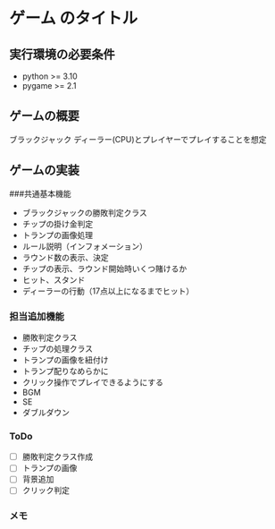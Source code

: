 # ゲーム のタイトル
## 実行環境の必要条件
* python >= 3.10
* pygame >= 2.1

## ゲームの概要
ブラックジャック
ディーラー(CPU)とプレイヤーでプレイすることを想定

## ゲームの実装
###共通基本機能
* ブラックジャックの勝敗判定クラス
* チップの掛け金判定
* トランプの画像処理
* ルール説明（インフォメーション）
* ラウンド数の表示、決定
* チップの表示、ラウンド開始時いくつ賭けるか
* ヒット、スタンド
* ディーラーの行動（17点以上になるまでヒット）
### 担当追加機能
* 勝敗判定クラス
* チップの処理クラス
* トランプの画像を紐付け
* トランプ配りなめらかに
* クリック操作でプレイできるようにする
* BGM
* SE
* ダブルダウン
### ToDo
- [ ] 勝敗判定クラス作成
- [ ] トランプの画像
- [ ] 背景追加
- [ ] クリック判定
### メモ

